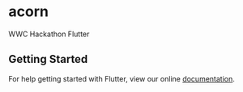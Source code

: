 # acorn

WWC Hackathon Flutter 

## Getting Started

For help getting started with Flutter, view our online
[documentation](https://flutter.io/).
